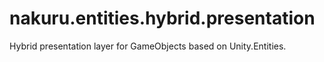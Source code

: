 # nakuru.entities.hybrid.presentation
Hybrid presentation layer for GameObjects based on Unity.Entities.
